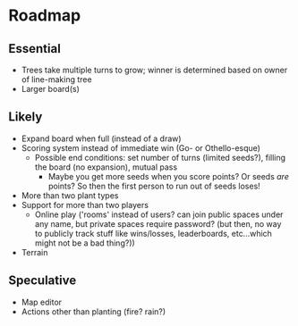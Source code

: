 # Roadmap

## Essential

- Trees take multiple turns to grow; winner is determined based on owner of
line-making tree
- Larger board(s)

## Likely

- Expand board when full (instead of a draw)
- Scoring system instead of immediate win (Go- or Othello-esque)
  - Possible end conditions: set number of turns (limited seeds?), filling the
  board (no expansion), mutual pass
    - Maybe you get more seeds when you score points? Or seeds *are* points? So
    then the first person to run out of seeds loses!
- More than two plant types
- Support for more than two players
  - Online play ('rooms' instead of users? can join public spaces under any
  name, but private spaces require password? (but then, no way to publicly track
  stuff like wins/losses, leaderboards, etc...which might not be a bad thing?))
- Terrain

## Speculative

- Map editor
- Actions other than planting (fire? rain?)
